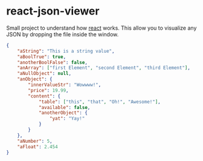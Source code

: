 # react-json-viewer

Small project to understand how [react](https://github.com/facebook/react) works.
This allow you to visualize any JSON by dropping the file inside the window.

```json
{
    "aString": "This is a string value",
    "aBoolTrue": true,
    "anotherBoolFalse": false,
    "anArray": ["first Element", "second Element", "third Element"],
    "aNullObject": null,
    "anObject": {
        "innerValueStr": "Wowwww!",
        "price": 19.99,
        "content": {
            "table": ["this", "that", "Oh!", "Awesome!"],
            "available": false,
            "anotherObject": {
                "yat": "Yay!"
            }
        }
    },
    "aNumber": 5,
    "aFloat": 2.454
}
```